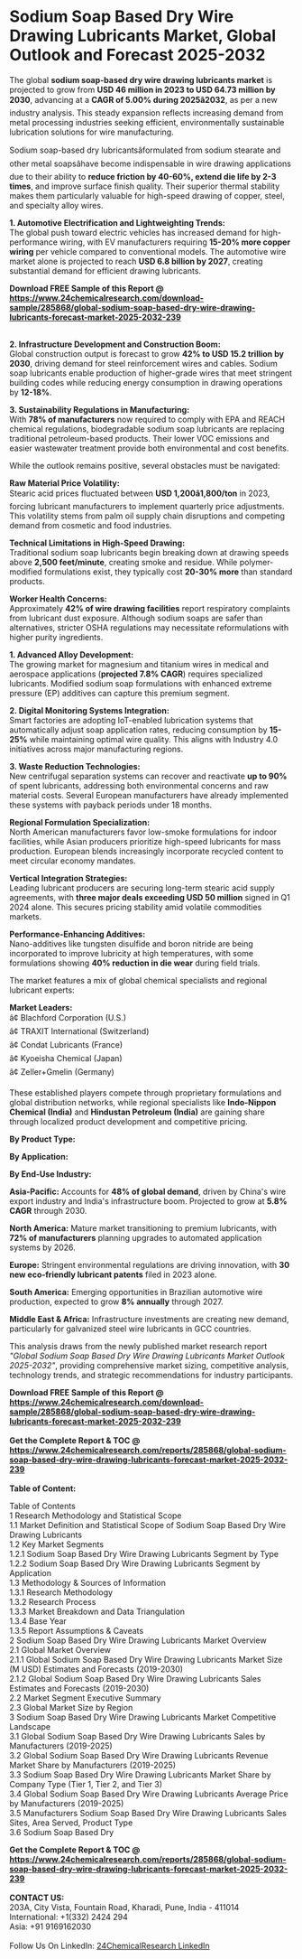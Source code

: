 <h1>Sodium Soap Based Dry Wire Drawing Lubricants Market, Global Outlook and Forecast 2025-2032</h1><p>The global <strong>sodium soap-based dry wire drawing lubricants market</strong> is projected to grow from <strong>USD 46 million in 2023 to USD 64.73 million by 2030</strong>, advancing at a <strong>CAGR of 5.00% during 2025â2032</strong>, as per a new industry analysis. This steady expansion reflects increasing demand from metal processing industries seeking efficient, environmentally sustainable lubrication solutions for wire manufacturing.</p><p>Sodium soap-based dry lubricantsâformulated from sodium stearate and other metal soapsâhave become indispensable in wire drawing applications due to their ability to <strong>reduce friction by 40-60%, extend die life by 2-3 times</strong>, and improve surface finish quality. Their superior thermal stability makes them particularly valuable for high-speed drawing of copper, steel, and specialty alloy wires.</p><p><strong>1. Automotive Electrification and Lightweighting Trends:</strong><br>
The global push toward electric vehicles has increased demand for high-performance wiring, with EV manufacturers requiring <strong>15-20% more copper wiring</strong> per vehicle compared to conventional models. The automotive wire market alone is projected to reach <strong>USD 6.8 billion by 2027</strong>, creating substantial demand for efficient drawing lubricants.</p><div><b>Download FREE Sample of this Report @ 
            <a href="https://www.24chemicalresearch.com/download-sample/285868/global-sodium-soap-based-dry-wire-drawing-lubricants-forecast-market-2025-2032-239">
            https://www.24chemicalresearch.com/download-sample/285868/global-sodium-soap-based-dry-wire-drawing-lubricants-forecast-market-2025-2032-239</a></b></div><br><p><strong>2. Infrastructure Development and Construction Boom:</strong><br>
Global construction output is forecast to grow <strong>42% to USD 15.2 trillion by 2030</strong>, driving demand for steel reinforcement wires and cables. Sodium soap lubricants enable production of higher-grade wires that meet stringent building codes while reducing energy consumption in drawing operations by <strong>12-18%</strong>.</p><p><strong>3. Sustainability Regulations in Manufacturing:</strong><br>
With <strong>78% of manufacturers</strong> now required to comply with EPA and REACH chemical regulations, biodegradable sodium soap lubricants are replacing traditional petroleum-based products. Their lower VOC emissions and easier wastewater treatment provide both environmental and cost benefits.</p><p>While the outlook remains positive, several obstacles must be navigated:</p><p><strong>Raw Material Price Volatility:</strong><br>
Stearic acid prices fluctuated between <strong>USD 1,200â1,800/ton</strong> in 2023, forcing lubricant manufacturers to implement quarterly price adjustments. This volatility stems from palm oil supply chain disruptions and competing demand from cosmetic and food industries.</p><p><strong>Technical Limitations in High-Speed Drawing:</strong><br>
Traditional sodium soap lubricants begin breaking down at drawing speeds above <strong>2,500 feet/minute</strong>, creating smoke and residue. While polymer-modified formulations exist, they typically cost <strong>20-30% more</strong> than standard products.</p><p><strong>Worker Health Concerns:</strong><br>
Approximately <strong>42% of wire drawing facilities</strong> report respiratory complaints from lubricant dust exposure. Although sodium soaps are safer than alternatives, stricter OSHA regulations may necessitate reformulations with higher purity ingredients.</p><p><strong>1. Advanced Alloy Development:</strong><br>
The growing market for magnesium and titanium wires in medical and aerospace applications (<strong>projected 7.8% CAGR</strong>) requires specialized lubricants. Modified sodium soap formulations with enhanced extreme pressure (EP) additives can capture this premium segment.</p><p><strong>2. Digital Monitoring Systems Integration:</strong><br>
Smart factories are adopting IoT-enabled lubrication systems that automatically adjust soap application rates, reducing consumption by <strong>15-25%</strong> while maintaining optimal wire quality. This aligns with Industry 4.0 initiatives across major manufacturing regions.</p><p><strong>3. Waste Reduction Technologies:</strong><br>
New centrifugal separation systems can recover and reactivate <strong>up to 90%</strong> of spent lubricants, addressing both environmental concerns and raw material costs. Several European manufacturers have already implemented these systems with payback periods under 18 months.</p><p><strong>Regional Formulation Specialization:</strong><br>
North American manufacturers favor low-smoke formulations for indoor facilities, while Asian producers prioritize high-speed lubricants for mass production. European blends increasingly incorporate recycled content to meet circular economy mandates.</p><p><strong>Vertical Integration Strategies:</strong><br>
Leading lubricant producers are securing long-term stearic acid supply agreements, with <strong>three major deals exceeding USD 50 million</strong> signed in Q1 2024 alone. This secures pricing stability amid volatile commodities markets.</p><p><strong>Performance-Enhancing Additives:</strong><br>
Nano-additives like tungsten disulfide and boron nitride are being incorporated to improve lubricity at high temperatures, with some formulations showing <strong>40% reduction in die wear</strong> during field trials.</p><p>The market features a mix of global chemical specialists and regional lubricant experts:</p><p><strong>Market Leaders:</strong><br>
â¢ Blachford Corporation (U.S.)<br>
â¢ TRAXIT International (Switzerland)<br>
â¢ Condat Lubricants (France)<br>
â¢ Kyoeisha Chemical (Japan)<br>
â¢ Zeller+Gmelin (Germany)</p><p>These established players compete through proprietary formulations and global distribution networks, while regional specialists like <strong>Indo-Nippon Chemical (India)</strong> and <strong>Hindustan Petroleum (India)</strong> are gaining share through localized product development and competitive pricing.</p><p><strong>By Product Type:</strong></p><p><strong>By Application:</strong></p><p><strong>By End-Use Industry:</strong></p><p><strong>Asia-Pacific:</strong> Accounts for <strong>48% of global demand</strong>, driven by China's wire export industry and India's infrastructure boom. Projected to grow at <strong>5.8% CAGR</strong> through 2030.</p><p><strong>North America:</strong> Mature market transitioning to premium lubricants, with <strong>72% of manufacturers</strong> planning upgrades to automated application systems by 2026.</p><p><strong>Europe:</strong> Stringent environmental regulations are driving innovation, with <strong>30 new eco-friendly lubricant patents</strong> filed in 2023 alone.</p><p><strong>South America:</strong> Emerging opportunities in Brazilian automotive wire production, expected to grow <strong>8% annually</strong> through 2027.</p><p><strong>Middle East &amp; Africa:</strong> Infrastructure investments are creating new demand, particularly for galvanized steel wire lubricants in GCC countries.</p><p>This analysis draws from the newly published market research report <em>"Global Sodium Soap Based Dry Wire Drawing Lubricants Market Outlook 2025-2032"</em>, providing comprehensive market sizing, competitive analysis, technology trends, and strategic recommendations for industry participants.</p><div><b>Download FREE Sample of this Report @ 
            <a href="https://www.24chemicalresearch.com/download-sample/285868/global-sodium-soap-based-dry-wire-drawing-lubricants-forecast-market-2025-2032-239">
            https://www.24chemicalresearch.com/download-sample/285868/global-sodium-soap-based-dry-wire-drawing-lubricants-forecast-market-2025-2032-239</a></b></div><br><div><b>Get the Complete Report & TOC @ 
            <a href="https://www.24chemicalresearch.com/reports/285868/global-sodium-soap-based-dry-wire-drawing-lubricants-forecast-market-2025-2032-239">
            https://www.24chemicalresearch.com/reports/285868/global-sodium-soap-based-dry-wire-drawing-lubricants-forecast-market-2025-2032-239</a></b></div><br>
            <b>Table of Content:</b><p>Table of Contents<br />
1 Research Methodology and Statistical Scope<br />
1.1 Market Definition and Statistical Scope of Sodium Soap Based Dry Wire Drawing Lubricants<br />
1.2 Key Market Segments<br />
1.2.1 Sodium Soap Based Dry Wire Drawing Lubricants Segment by Type<br />
1.2.2 Sodium Soap Based Dry Wire Drawing Lubricants Segment by Application<br />
1.3 Methodology & Sources of Information<br />
1.3.1 Research Methodology<br />
1.3.2 Research Process<br />
1.3.3 Market Breakdown and Data Triangulation<br />
1.3.4 Base Year<br />
1.3.5 Report Assumptions & Caveats<br />
2 Sodium Soap Based Dry Wire Drawing Lubricants Market Overview<br />
2.1 Global Market Overview<br />
2.1.1 Global Sodium Soap Based Dry Wire Drawing Lubricants Market Size (M USD) Estimates and Forecasts (2019-2030)<br />
2.1.2 Global Sodium Soap Based Dry Wire Drawing Lubricants Sales Estimates and Forecasts (2019-2030)<br />
2.2 Market Segment Executive Summary<br />
2.3 Global Market Size by Region<br />
3 Sodium Soap Based Dry Wire Drawing Lubricants Market Competitive Landscape<br />
3.1 Global Sodium Soap Based Dry Wire Drawing Lubricants Sales by Manufacturers (2019-2025)<br />
3.2 Global Sodium Soap Based Dry Wire Drawing Lubricants Revenue Market Share by Manufacturers (2019-2025)<br />
3.3 Sodium Soap Based Dry Wire Drawing Lubricants Market Share by Company Type (Tier 1, Tier 2, and Tier 3)<br />
3.4 Global Sodium Soap Based Dry Wire Drawing Lubricants Average Price by Manufacturers (2019-2025)<br />
3.5 Manufacturers Sodium Soap Based Dry Wire Drawing Lubricants Sales Sites, Area Served, Product Type<br />
3.6 Sodium Soap Based Dry</p><div><b>Get the Complete Report & TOC @ 
            <a href="https://www.24chemicalresearch.com/reports/285868/global-sodium-soap-based-dry-wire-drawing-lubricants-forecast-market-2025-2032-239">
            https://www.24chemicalresearch.com/reports/285868/global-sodium-soap-based-dry-wire-drawing-lubricants-forecast-market-2025-2032-239</a></b></div><br><b>CONTACT US:</b><br>
            203A, City Vista, Fountain Road, Kharadi, Pune, India - 411014<br>
            International: +1(332) 2424 294<br>
            Asia: +91 9169162030 <br><br>
            Follow Us On LinkedIn: <a href="https://www.linkedin.com/company/24chemicalresearch/">24ChemicalResearch LinkedIn</a>